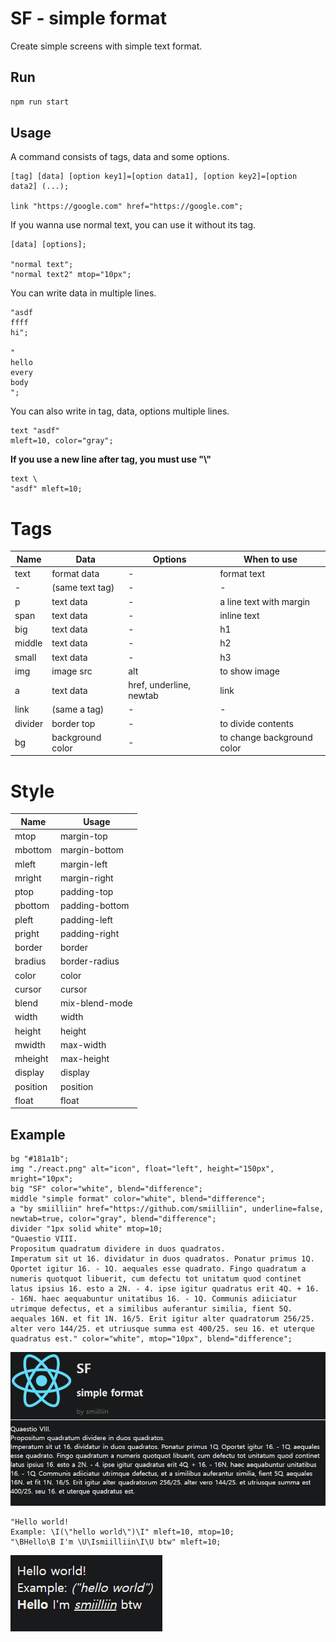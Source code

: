 # SF - simple format

Create simple screens with simple text format.

## Run

```bash
npm run start
```

## Usage

A command consists of tags, data and some options.

```
[tag] [data] [option key1]=[option data1], [option key2]=[option data2] (...);

link "https://google.com" href="https://google.com";
```

If you wanna use normal text, you can use it without its tag.

```
[data] [options];

"normal text";
"normal text2" mtop="10px";
```

You can write data in multiple lines.

```
"asdf
ffff
hi";

"
hello
every
body
";
```

You can also write in tag, data, options multiple lines.

```
text "asdf"
mleft=10, color="gray";
```

**If you use a new line after tag, you must use "\\"**

```
text \
"asdf" mleft=10;
```

# Tags

| Name    | Data             | Options                 | When to use                |
| ------- | ---------------- | ----------------------- | -------------------------- |
| text    | format data      | -                       | format text                |
| -       | (same text tag)  | -                       | -                          |
| p       | text data        | -                       | a line text with margin    |
| span    | text data        | -                       | inline text                |
| big     | text data        | -                       | h1                         |
| middle  | text data        | -                       | h2                         |
| small   | text data        | -                       | h3                         |
| img     | image src        | alt                     | to show image              |
| a       | text data        | href, underline, newtab | link                       |
| link    | (same a tag)     | -                       | -                          |
| divider | border top       | -                       | to divide contents         |
| bg      | background color | -                       | to change background color |

# Style

| Name     | Usage          |
| -------- | -------------- |
| mtop     | margin-top     |
| mbottom  | margin-bottom  |
| mleft    | margin-left    |
| mright   | margin-right   |
| ptop     | padding-top    |
| pbottom  | padding-bottom |
| pleft    | padding-left   |
| pright   | padding-right  |
| border   | border         |
| bradius  | border-radius  |
| color    | color          |
| cursor   | cursor         |
| blend    | mix-blend-mode |
| width    | width          |
| height   | height         |
| mwidth   | max-width      |
| mheight  | max-height     |
| display  | display        |
| position | position       |
| float    | float          |

## Example

```
bg "#181a1b";
img "./react.png" alt="icon", float="left", height="150px", mright="10px";
big "SF" color="white", blend="difference";
middle "simple format" color="white", blend="difference";
a "by smiilliin" href="https://github.com/smiilliin", underline=false, newtab=true, color="gray", blend="difference";
divider "1px solid white" mtop=10;
"Quaestio VIII.
Propositum quadratum dividere in duos quadratos.
Imperatum sit ut 16. dividatur in duos quadratos. Ponatur primus 1Q. Oportet igitur 16. - 1Q. aequales esse quadrato. Fingo quadratum a numeris quotquot libuerit, cum defectu tot unitatum quod continet latus ipsius 16. esto a 2N. - 4. ipse igitur quadratus erit 4Q. + 16. - 16N. haec aequabuntur unitatibus 16. - 1Q. Communis adiiciatur utrimque defectus, et a similibus auferantur similia, fient 5Q. aequales 16N. et fit 1N. 16/5. Erit igitur alter quadratorum 256/25. alter vero 144/25. et utriusque summa est 400/25. seu 16. et uterque quadratus est." color="white", mtop="10px", blend="difference";
```

![example.png](./README/example.png)

```
"Hello world!
Example: \I(\"hello world\")\I" mleft=10, mtop=10;
"\BHello\B I'm \U\Ismiilliin\I\U btw" mleft=10;
```

![example2.png](./README/example2.png)
